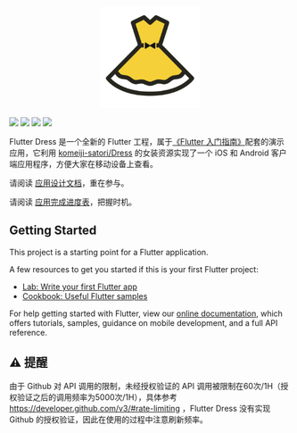 <div align=center>
  <img src="./lib/assets/icons/ios/AppIcon.appiconset/icon-1024.png" width="180"/>
</div>

![](https://img.shields.io/jenkins/s/https/jenkins.qa.ubuntu.com/precise-desktop-amd64_default.svg)
![](https://img.shields.io/github/issues/icepy/flutter-dress.svg)
![](https://img.shields.io/github/repo-size/icepy/flutter-dress.svg)
![](https://img.shields.io/github/license/icepy/flutter-dress.svg)

Flutter Dress 是一个全新的 Flutter 工程，属于[《Flutter 入门指南》](https://github.com/icepy/flutter-book)配套的演示应用，它利用 [komeiji-satori/Dress](https://github.com/komeiji-satori/Dress) 的女装资源实现了一个 iOS 和 Android 客户端应用程序，方便大家在移动设备上查看。

请阅读 [应用设计文档](./doc/README.md)，重在参与。

请阅读 [应用完成进度表](./doc/progress.md)，把握时机。

## Getting Started

This project is a starting point for a Flutter application.

A few resources to get you started if this is your first Flutter project:

- [Lab: Write your first Flutter app](https://flutter.io/docs/get-started/codelab)
- [Cookbook: Useful Flutter samples](https://flutter.io/docs/cookbook)

For help getting started with Flutter, view our 
[online documentation](https://flutter.io/docs), which offers tutorials, 
samples, guidance on mobile development, and a full API reference.

## ⚠️ 提醒

由于 Github 对 API 调用的限制，未经授权验证的 API 调用被限制在60次/1H（授权验证之后的调用频率为5000次/1H），具体参考 https://developer.github.com/v3/#rate-limiting ，Flutter Dress 没有实现 Github 的授权验证，因此在使用的过程中注意刷新频率。
